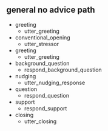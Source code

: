 ## general no advice path
* greeting
  - utter_greeting
* conventional_opening
  - utter_stressor
* greeting
  - utter_greeting
* background_question
  - respond_background_question
* nudging
  - utter_nudging_response
* question
  - respond_question
* support
  - respond_support
* closing
  - utter_closing